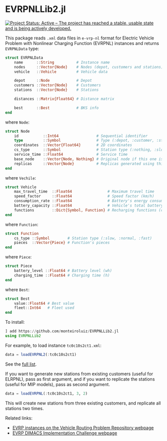 # EVRPNLLib2.jl

<!-- [![Build Status](https://github.com/jahirllagas/EVRPNLLib.jl/workflows/CI/badge.svg)](https://github.com/jahirllagas/EVRPNLLib.jl/actions)
[![Coverage](https://codecov.io/gh/jahirllagas/EVRPNLLib.jl/branch/main/graph/badge.svg)](https://codecov.io/gh/jahirllagas/EVRPNLLib.jl) -->
[![Project Status: Active – The project has reached a stable, usable state and is being actively developed.](https://www.repostatus.org/badges/latest/active.svg)](https://www.repostatus.org/#active)

This package reads `.xml` data files in `e-vrp-nl` format for Electric Vehicle Problem with Nonlinear Charging Function (EVRPNL) instances and returns `EVRPNLData` type:

```julia
struct EVRPNLData
    name      ::String          # Instance name
    nodes     ::Vector{Node}    # Nodes (depot, customers and stations)
    vehicle   ::Vehicle         # Vehicle data

    depot     ::Node            # Depot
    customers ::Vector{Node}    # Customers
    stations  ::Vector{Node}    # Stations

    distances ::Matrix{Float64} # Distance matrix

    best      ::Best            # BKS info
end
```

where `Node`:

```julia
struct Node
    id           ::Int64                 # Sequential identifier
    type         ::Symbol                # Type (:depot, :customer, :station)
    coordinates  ::Vector{Float64}       # 2D coordinates
    cs_type      ::Symbol                # Station type (:nothing, :slow, :normal, :fast)
    service_time ::Float64               # Service time
    base_node    ::Vector{Node, Nothing} # Original node if this one is a replica
    replicas     ::Vector{Node}          # Replicas generated using this node
end
```

where `Vechile`:

```julia
struct Vehicle
    max_travel_time  ::Float64                # Maximum travel time
    speed_factor     ::Float64                # Speed factor (km/h)
    consumption_rate ::Float64                # Battery's energy consumption rate (wh/km)
    battery_capacity ::Float64                # Vehicle's total battery capacity (wh)
    functions        ::Dict{Symbol, Function} # Recharging functions (cs_type as index)
end
```

where `Function`:

```julia
struct Function
    cs_type ::Symbol        # Station type (:slow, :normal, :fast)
    pieces  ::Vector{Piece} # Function's pieces
end
```

where `Piece`:

```julia
struct Piece
    battery_level ::Float64 # Battery level (wh)
    charging_time ::Float64 # Charging time (h)
end
```

where `Best`:

```julia
struct Best
    value::Float64 # Best value
    fleet::Int64   # Fleet used
end
```

To install:

```julia
] add https://github.com/monteiroluiz/EVRPNLLib2.jl
using EVRPNLLib2

```

For example, to load instance `tc0c10s2ct1.xml`:

```julia
data = loadEVRPNL2(:tc0c10s2ct1)
```

See the [full list](https://github.com/jahirllagas/EVRPNLLib.jl/tree/master/data).

If you want to generate new stations from existing customers (useful for ELRPNL), pass as first argument, and if you want to replicate the stations (useful for MIP models), pass as second argument.

```julia
data = loadEVRPNL(:tc0c10s2ct1, 3, 2)
```

This will create new stations from three existing customers, and replicate all stations two times.

Related links:

- [EVRP instances on the Vehicle Routing Problem Repository webpage](http://www.vrp-rep.org/datasets/item/2016-0020.html)
- [EVRP DIMACS Implementation Challenge webpage](http://dimacs.rutgers.edu/programs/challenge/vrp/evrp/)
